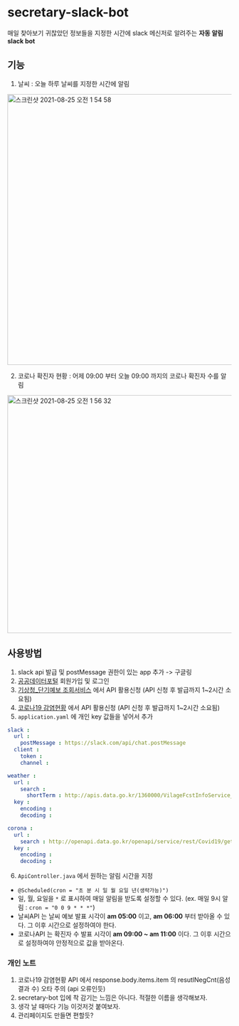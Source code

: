 # secretary-slack-bot

매일 찾아보기 귀찮았던 정보들을 지정한 시간에 slack 메신저로 알려주는 **자동 알림 slack bot**

## 기능
1. 날씨 : 오늘 하루 날씨를 지정한 시간에 알림
<img width="609" alt="스크린샷 2021-08-25 오전 1 54 58" src="https://user-images.githubusercontent.com/43959582/130658086-1921c0e0-aa71-457c-b8b7-3f28766273e5.png">

2. 코로나 확진자 현황 : 어제 09:00 부터 오늘 09:00 까지의 코로나 확진자 수를 알림
<img width="535" alt="스크린샷 2021-08-25 오전 1 56 32" src="https://user-images.githubusercontent.com/43959582/130658272-7ccd8778-abd7-4f36-bd06-dc54353ed844.png">


## 사용방법
1. slack api 발급 및 postMessage 권한이 있는 app 추가 -> 구글링
2. [공공데이터포털](https://www.data.go.kr/) 회원가입 및 로그인
3. [기상청_단기예보 조회서비스](https://www.data.go.kr/data/15084084/openapi.do) 에서 API 활용신청 (API 신청 후 발급까지 1~2시간 소요됨)
4. [코로나19 감염현황](https://www.data.go.kr/data/15043376/openapi.do) 에서 API 활용신청 (API 신청 후 발급까지 1~2시간 소요됨)
5. `application.yaml` 에 개인 key 값들을 넣어서 추가
```yaml
slack :
  url :
    postMessage : https://slack.com/api/chat.postMessage
  client :
    token : 
    channel : 

weather :
  url :
    search :
      shortTerm : http://apis.data.go.kr/1360000/VilageFcstInfoService_2.0/getVilageFcst
  key :
    encoding : 
    decoding : 

corona :
  url :
    search : http://openapi.data.go.kr/openapi/service/rest/Covid19/getCovid19InfStateJson
  key :
    encoding : 
    decoding : 
```

6. `ApiController.java` 에서 원하는 알림 시간을 지정
  - `@Scheduled(cron = "초 분 시 일 월 요일 년(생략가능)")`
  - 일, 월, 요일을 `*` 로 표시하여 매일 알림을 받도록 설정할 수 있다. (ex. 매일 9시 알림 : `cron = "0 0 9 * * *"`)
  - 날씨API 는 날씨 예보 발표 시각이 **am 05:00** 이고, **am 06:00** 부터 받아올 수 있다. 그 이후 시간으로 설정하여야 한다.
  - 코로나API 는 확진자 수 발표 시각이 **am 09:00 ~ am 11:00** 이다. 그 이후 시간으로 설정하여야 안정적으로 값을 받아온다.



### 개인 노트 
1. 코로나19 감염현황 API 에서 response.body.items.item 의 resutlNegCnt(음성 결과 수) 오타 주의 (api 오류인듯)
2. secretary-bot  입에 착 감기는 느낌은 아니다. 적절한 이름을 생각해보자.
3. 생각 날 때마다 기능 이것저것 붙여보자.
4. 관리페이지도 만들면 편할듯?



